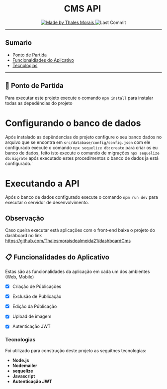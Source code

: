 <h1 align="center">
    CMS API
    <img alt="" src="./web/src/assets/logo.svg">
      
</h1>






<p align="center"
  Este é uma api para gerenciamento de públicações em blog, permitindo slavar públicações editar e excluir
</p>




<p align="center">
  <a href="https://github.com/Thalesmoraisdealmeida21">
    <img alt="Made by Thales Morais" src="https://img.shields.io/badge/Feito%20por-Thales%20Morais-brightgreen">
  </a>

  <img alt="Last Commit" src="https://img.shields.io/github/last-commit/Thalesmoraisdealmeida21/cms_api">


</p>




---

## Sumario

<ul>
  <li><a href="#-ponto-de-partida">Ponto de Partida</a></li>
  <li><a href="#-funcionalidades-do-aplicativo">Funcionaldiades do Aplicativo</a></li>
  <li><a href="#-funcionalidades-do-aplicativo">Tecnologias</a></li>

</ul>

---



## 🚀 Ponto de Partida
Para executar este projeto execute o comando `npm install` para instalar todas as depedências do projeto

# Configurando o banco de dados
Após instalado as depêndencias do projeto configure o seu banco dados no arquivo que se encontra em `src/database/config/config.json`
com ele configurado execute o comando `npx sequelize db:create` para criar os eu banco de dados, feito isto execute o comando de migrações 
`npx sequelize db:migrate` após executado estes procedimentos o banco de dados ja está configurado.`

# Executando a API
Após o banco de dados configurado execute o comando `npm run dev` para executar o servidor de desenvolvimento.


## Observação
Caso queira executar está aplicações com o front-end baixe o projeto do dashboard no link <a href="https://github.com/Thalesmoraisdealmeida21/dashboardCms">https://github.com/Thalesmoraisdealmeida21/dashboardCms</a>




## 📋 Funcionalidades do Aplicativo
Estas são as funcionalidades da aplicação em cada um dos ambientes (Web, Mobile)

 - [x] Criação de Públicações
 - [x] Exclusão de Públicação
 - [x] Edição da Públicação
 - [x] Upload de imagem
 - [x] Autenticação JWT
 





### Tecnologias
Foi utilizado para construção deste projeto as seguitnes tecnologias:
- **Node.js**
- **Nodemailer**
- **sequelize**
- **Javascript**
- **Autenticação JWT**






